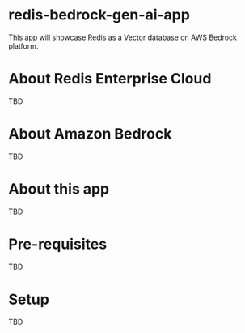 # redis-bedrock-gen-ai-app
This app will showcase Redis as a Vector database on AWS Bedrock platform.

# About Redis Enterprise Cloud
TBD

# About Amazon Bedrock
TBD

# About this app
TBD

# Pre-requisites
TBD

# Setup
TBD

